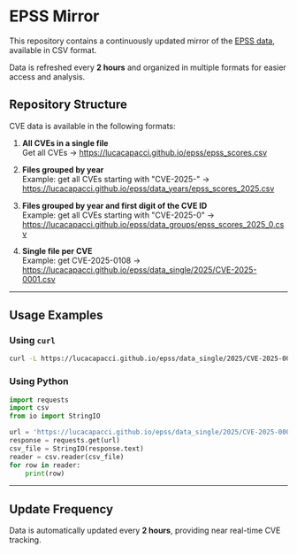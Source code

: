 # EPSS Mirror

This repository contains a continuously updated mirror of the [EPSS data](https://www.first.org/epss/data_stats), available in CSV format.

Data is refreshed every **2 hours** and organized in multiple formats for easier access and analysis.

## Repository Structure

CVE data is available in the following formats:

1. **All CVEs in a single file**  
   Get all CVEs &rarr; https://lucacapacci.github.io/epss/epss_scores.csv
   

3. **Files grouped by year**  
   Example: get all CVEs starting with "CVE-2025-" &rarr; https://lucacapacci.github.io/epss/data_years/epss_scores_2025.csv

4. **Files grouped by year and first digit of the CVE ID**  
   Example: get all CVEs starting with "CVE-2025-0" &rarr; https://lucacapacci.github.io/epss/data_groups/epss_scores_2025_0.csv

5. **Single file per CVE**  
   Example: get CVE-2025-0108 &rarr;
   https://lucacapacci.github.io/epss/data_single/2025/CVE-2025-0001.csv

---

## Usage Examples

### Using `curl`

```bash
curl -L https://lucacapacci.github.io/epss/data_single/2025/CVE-2025-0001.csv
```

### Using Python

```python
import requests
import csv
from io import StringIO

url = 'https://lucacapacci.github.io/epss/data_single/2025/CVE-2025-0001.csv'
response = requests.get(url)
csv_file = StringIO(response.text)
reader = csv.reader(csv_file)
for row in reader:
    print(row)
```

---

## Update Frequency

Data is automatically updated every **2 hours**, providing near real-time CVE tracking.

